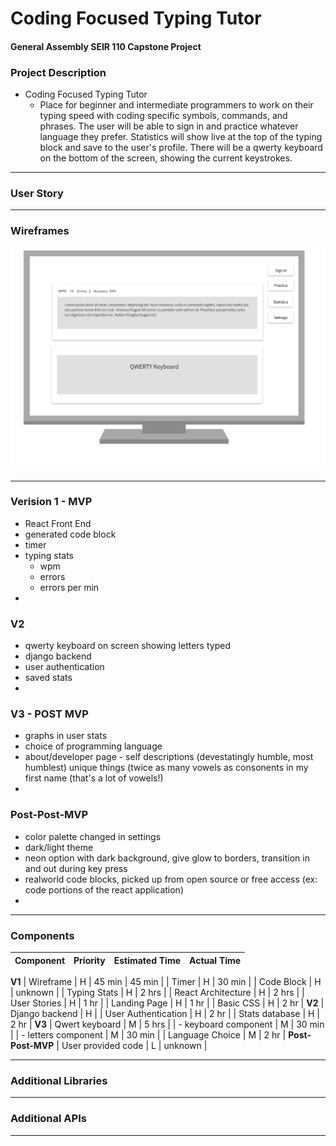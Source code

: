 # Coding Focused Typing Tutor
#### General Assembly SEIR 110 Capstone Project

### Project Description

- Coding Focused Typing Tutor
    - Place for beginner and intermediate programmers to work on their typing speed with coding specific symbols, commands, and phrases.  The user will be able to sign in and practice whatever language they prefer.  Statistics will show live at the top of the typing block and save to the user's profile.  There will be a qwerty keyboard on the bottom of the screen, showing the current keystrokes.

***

### User Story



*** 

### Wireframes

![Wireframe](Wireframe.png)


***

### Verision 1 - MVP

- React Front End
- generated code block
- timer
- typing stats
    - wpm
    - errors
    - errors per min
- 

### V2 

- qwerty keyboard on screen showing letters typed
- django backend
- user authentication
- saved stats
- 

### V3 - POST MVP

- graphs in user stats
- choice of programming language
- about/developer page - self descriptions (devestatingly humble, most humblest) unique things (twice as many vowels as consonents in my first name (that's a lot of vowels!)
- 

### Post-Post-MVP

- color palette changed in settings
- dark/light theme
- neon option with dark background, give glow to borders, transition in and out during key press
- realworld code blocks, picked up from open source or free access (ex: code portions of the react application)
- 

*** 

### Components
| Component              | Priority | Estimated Time | Actual Time |
| --------- | :------: | :------: | :------: |
**V1**
| Wireframe | H | 45 min | 45 min |
| Timer | H | 30 min |
| Code Block | H | unknown | 
| Typing Stats | H | 2 hrs |
| React Architecture | H | 2 hrs |
| User Stories | H | 1 hr |
| Landing Page | H | 1 hr |
| Basic CSS | H | 2 hr |
**V2**
| Django backend | H |
| User Authentication | H | 2 hr |
| Stats database | H | 2 hr |
**V3**
| Qwert keyboard | M | 5 hrs |
| - keyboard component | M | 30 min |
| - letters component | M | 30 min |
| Language Choice | M | 2 hr | 
**Post-Post-MVP**
| User provided code | L | unknown | 




***

### Additional Libraries



***

### Additional APIs



***

